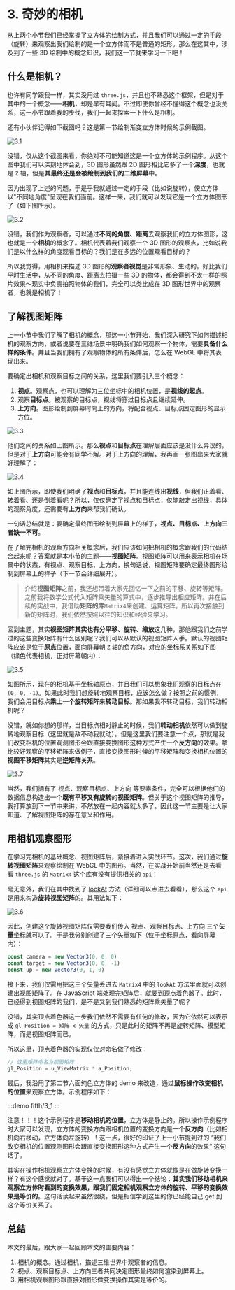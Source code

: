 # 3. 奇妙的相机

从上两个小节我们已经掌握了立方体的绘制方式，并且我们可以通过一定的手段（旋转）来观察出我们绘制的是一个立方体而不是普通的矩形。那么在这其中，涉及到了一些 3D 绘制中的概念知识，我们这一节就来学习一下吧！

## 什么是相机？

也许有同学跟我一样，其实没用过 `three.js`，并且也不熟悉这个框架，但是对于其中的一个概念——**相机**，却是早有耳闻。不过即使你曾经不懂得这个概念也没关系，这一小节跟着我的步伐，我们一起来探索一下什么是相机。

还有小伙伴记得如下截图吗？这是第一节绘制渐变立方体时候的示例截图。

![3.1](../../public/images/fifth/3.1.png)

没错，仅从这个截图来看，你绝对不可能知道这是一个立方体的示例程序。从这个图中我们可以深刻地体会到，3D 图形虽然跟 2D 图形相比它多了一个**深度**，也就是 `Z` 轴，但是**其最终还是会被绘制到我们的二维屏幕**中。

因为出现了上述的问题，于是乎我就通过一定的手段（比如说旋转），使立方体以"不同地角度"呈现在我们面前。这样一来，我们就可以发现它是一个立方体图形了（如下图所示）。

![3.2](../../public/images/fifth/3.2.png)

没错，我们作为观察者，可以通过**不同的角度、距离**去观察我们的立方体图形，这也就是一个**相机**的概念了。相机代表着我们观察一个 3D 图形的观察点，比如说我们是以什么样的角度观看目标的？我们是在多远的位置观看目标的？

所以我觉得，用相机来描述 3D 图形的**观察者视觉**是非常形象、生动的。好比我们平时生活中，从不同的角度、距离去拍摄一些 3D 的物体，都会得到不太一样的照片效果～现实中负责拍照物体的我们，完全可以类比成在 3D 图形世界中的观察者，也就是相机了！

## 了解视图矩阵

上一小节中我们了解了相机的概念，那这一小节开始，我们深入研究下如何描述相机的观察方向，或者说要在三维场景中明确我们如何观察一个物体，需要**具备什么样的条件**。并且当我们拥有了观察物体的所有条件后，怎么在 WebGL 中将其表现出来。

要确定出相机和观察目标之间的关系，这里我们要引入三个概念：
1. **视点**。观察点，也可以理解为三位坐标中的相机位置，是**视线的起点**。
2. 观察**目标点**。被观察的目标点，视线将穿过目标点且继续延伸。
3. **上方向**。图形绘制到屏幕时向上的方向，将配合视点、目标点固定图形的显示方位。

![3.3](../../public/images/fifth/3.3.png)

他们之间的关系如上图所示。那么**视点**和**目标点**在理解层面应该是没什么异议的，但是对于**上方向**可能会有同学不解。对于上方向的理解，我再画一张图出来大家就好理解了：

![3.4](../../public/images/fifth/3.4.png)

如上图所示，即使我们明确了**视点**和**目标点**，并且能连线出**视线**，但我们正着看、转着看、还是倒着看呢？所以，仅仅确定了视点和目标点，仅能敲定出视线，具体的观察角度，还需要有**上方向**来帮我们确认。

一句话总结就是：要确定最终图形绘制到屏幕上的样子，**视点、目标点、上方向三者缺一不可**。

在了解完相机的观察方向相关概念后，我们应该如何把相机的概念跟我们的代码结合起来呢？答案就是本小节的主题——**视图矩阵**。视图矩阵可以用来表示相机在场景中的状态，有视点、观察目标、上方向，换句话说，视图矩阵要确定最终图形绘制到屏幕上的样子（下一节会详细展开）。

> 介绍**视图矩阵**之前，我还想带着大家先回忆一下之前的平移、旋转等矩阵。之前我将数学公式代入矩阵乘矢量的算式中，逐步推导出相应矩阵。并在后续的实战中，我借助**矩阵的库**`Matrix4`来创建、运算矩阵。所以再次接触到新的矩阵时，我们依然按照以往的知识和经验来学习。

回到主题，其实**视图矩阵其实也有分平移、旋转、缩放**这几种，那他跟我们之前学过的这些变换矩阵有什么区别呢？我们可以从默认的视图矩阵入手。默认的视图矩阵应该是位于**原点**位置，面向屏幕朝 `Z` 轴的负方向，对应的坐标系关系如下图（绿色代表相机，正对屏幕朝内）：

![3.5](../../public/images/fifth/3.5.png)

如图所示，现在的相机基于坐标轴原点，并且我们可以想象我们观察的目标点在 `(0, 0, -1)`。如果此时我们想旋转地观察目标，应该怎么做？按照之前的惯例，我们会用目标点**乘上一个旋转矩阵**来**转动目标**。那如果我不转动目标，我们转动相机呢？

没错，就如你想的那样，当目标点相对静止的时候，我们**转动相机**依然可以做到旋转地观察目标（这里就是敌不动我就动）。但是这里我们要注意一个点，那就是我们改变相机的位置观测图形会跟直接变换图形这种方式产生一个**反方向**的效果。拿比较好观察的平移矩阵来做例子，直接变换图形时候的平移矩阵和变换相机位置的**视图平移矩阵**其实是**逆矩阵关系**。

![3.7](../../public/images/fifth/3.7.png)

当然，我们拥有了 视点、观察目标点、上方向 等要素条件，完全可以根据他们的数据信息构造出一个**既有平移又有旋转**的**视图矩阵**。但关于这个视图矩阵的推导，我打算放到下一节中来讲，不然放在一起内容就太多了。因此这一节主要是让大家知道、了解视图矩阵的存在意义和作用。


## 用相机观察图形

在学习完相机的基础概念、视图矩阵后，紧接着进入实战环节。这次，我们通过**旋转视图矩阵**来观察绘制在 WebGL 中的图形。当然，在实战开始前当然还是去看看 `three.js` 的 `Matrix4` 这个库有没有提供相关的 `api`！

毫无意外，我们在其中找到了 [lookAt](https://threejs.org/docs/index.html#api/en/math/Matrix4.lookAt) 方法（详细可以点进去看看），那么这个 `api` 是用来构造**旋转视图矩阵**的。其用法如下：

![3.6](../../public/images/fifth/3.6.png)

因此，创建这个旋转视图矩阵仅需要我们传入 视点、观察目标点、上方向 三个**矢量**坐标就可以了。于是我分别创建了三个矢量如下（位于坐标原点，看向屏幕内）：

```js
const camera = new Vector3(0, 0, 0)
const target = new Vector3(0, 0, -1)
const up = new Vector3(0, 1, 0)
```

接下来，我们仅需用把这三个矢量丢进去 `Matrix4` 中的 `lookAt` 方法里面就可以创建出视图矩阵了。在 JavaScript 端处理完矩阵后，就要到顶点着色器了。此时，已经得到视图矩阵的我们，是不是又到我们熟悉的矩阵乘矢量了呢？

没错，其实顶点着色器这一步我们依然不需要有任何的修改，因为它依然可以表示成 `gl_Position = 矩阵 x 矢量` 的方式，只是此时的矩阵不再是旋转矩阵、模型矩阵，而是视图矩阵而已。

所以这里，顶点着色器的实现仅仅对命名做了修改：

```C
// 这里矩阵命名为视图矩阵
gl_Position = u_ViewMatrix * a_Position;
```

最后，我沿用了第二节六面纯色立方体的 demo 来改造，通过**鼠标操作改变相机的位置**来观察立方体。示例程序如下：

:::demo
fifth/3_1
:::

注意！！！这个示例程序是**移动相机的位置**，立方体是静止的。所以操作示例程序时大家可以发现，立方体的变换方向跟相机位置的变换方向是一个**反方向**（比如相机向右移动，立方体向左旋转）！这一点，很好的印证了上一小节提到过的 “我们改变相机的位置观测图形会跟直接变换图形这种方式产生一个**反方向**的效果” 这句话了。

其实在操作相机观察立方体变换的时候，有没有感觉立方体就像是在做旋转变换一样？有这个感觉就对了。基于这一点我们可以得出一个结论：**其实我们移动相机来观察立方体时看到的变换效果，跟我们固定相机观察立方体的旋转、平移的变换效果是等价的**。这句话读起来虽然很绕，但是相信学到这里的你已经能自己 get 到这个等价关系了。

## 总结
本文的最后，跟大家一起回顾本文的主要内容：
1. 相机的概念。通过相机，描述三维世界中观察者的信息。
2. 视点、观察目标点、上方向三者共同决定图形最终如何渲染到屏幕上。
3. 用相机观察图形跟直接对图形做变换操作其实是等价的。
